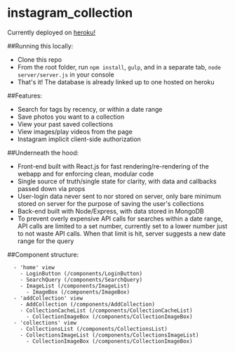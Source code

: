 # instagram_collection
Currently deployed on [heroku!](https://boiling-headland-4189.herokuapp.com)

##Running this locally:
- Clone this repo
- From the root folder, run ```npm install```, ```gulp```, and in a separate tab, ```node server/server.js``` in your console
- That's it! The database is already linked up to one hosted on heroku

##Features:
- Search for tags by recency, or within a date range
- Save photos you want to a collection
- View your past saved collections
- View images/play videos from the page
- Instagram implicit client-side authorization

##Underneath the hood:
- Front-end built with React.js for fast rendering/re-rendering of the webapp and for enforcing clean, modular code
- Single source of truth/single state for clarity, with data and callbacks passed down via props
- User-login data never sent to nor stored on server, only bare minimum stored on server for the purpose of saving the user's collections
- Back-end built with Node/Express, with data stored in MongoDB
- To prevent overly expensive API calls for searches within a date range, API calls are limited to a set number, currently set to a lower number just to not waste API calls. When that limit is hit, server suggests a new date range for the query

##Component structure:
```- App (app.jsx)
  - 'home' view
    - LoginButton (/components/LoginButton)
    - SearchQuery (/components/SearchQuery)
    - ImageList (/components/ImageList)
      - ImageBox (/components/ImageBox)
  - 'addCollection' view
    - AddCollection (/components/AddCollection)
    - CollectionCacheList (/components/CollectionCacheList)
      - CollectionImageBox (/components/CollectionImageBox)
  - 'collections' view
    - CollectionsList (/components/CollectionsList)
    - CollectionsImageList (/components/CollectionsImageList)
      - CollectionImageBox (/components/CollectionImageBox)
```
